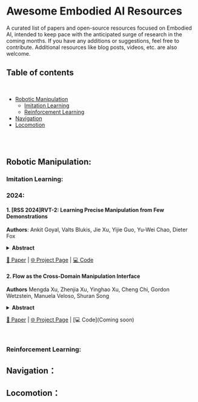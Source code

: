 # Awesome Embodied AI Resources 

A curated list of papers and open-source resources focused on Embodied AI, intended to keep pace with the anticipated surge of research in the coming months. If you have any additions or suggestions, feel free to contribute. Additional resources like blog posts, videos, etc. are also welcome.

## Table of contents

<br>

- [Robotic Manipulation](#robotic-manipulation)
  - [Imitation Learning](#imitation-learning)
  - [Reinforcement Learning](#reinforcement-learning)
- [Navigation](#navigation)
- [Locomotion](#locomotion)

<br>

<br>

## Robotic Manipulation:

### Imitation Learning:
### 2024:
#### 1. [RSS 2024]RVT-2: Learning Precise Manipulation from Few Demonstrations 
**Authors**: Ankit Goyal, Valts Blukis, Jie Xu, Yijie Guo, Yu-Wei Chao, Dieter Fox 
<details span>
<summary><b>Abstract</b></summary>
In this work, we study how to build a robotic system that can solve multiple 3D manipulation tasks given language instructions. To be useful in industrial and household domains, such a system should be capable of learning new tasks with few demonstrations and solving them precisely. Prior works, like PerAct [40] and RVT [17], have studied this problem, however, they often struggle with tasks requiring high precision. We study how to make them more effective, precise, and fast. Using a combination of architectural and system-level improvements, we propose RVT-2, a multitask 3D manipulation model that is 6X faster in training and 2X faster in inference than its predecessor RVT. RVT-2 achieves a new state-of-the-art on RLBench [24], improving the success rate from 65% to 82%. RVT-2 is also effective in the real world, where it can learn tasks requiring high precision, like picking up and inserting plugs, with just 10 demonstrations. Visual results, code, and trained model are provided at: https://robotic-view-transformer-2.github.io/.
</details>

  [📄 Paper](https://arxiv.org/pdf/2406.08545v1) | [🌐 Project Page](https://robotic-view-transformer-2.github.io/) | [💻 Code](https://github.com/nvlabs/rvt) 

#### 2. Flow as the Cross-Domain Manipulation Interface
**Authors** Mengda Xu, Zhenjia Xu, Yinghao Xu, Cheng Chi, Gordon Wetzstein, Manuela Veloso, Shuran Song
<details span>
<summary><b>Abstract</b></summary>
We present Im2Flow2Act, a scalable learning framework that enables robots to acquire manipulation skills from diverse data sources. The key idea behind Im2Flow2Act is to use object flow as the manipulation interface, bridging domain gaps between different embodiments (i.e., human and robot) and training environments (i.e., real-world and simulated). Im2Flow2Act comprises two components: a flow generation network and a flow-conditioned policy. The flow generation network, trained on human demonstration videos, generates object flow from the initial scene image, conditioned on the task description. The flow-conditioned policy, trained on simulated robot play data, maps the generated object flow to robot actions to realize the desired object movements. By using flow as input, this policy can be directly deployed in the real world with a minimal sim-to-real gap. By leveraging real-world human videos and simulated robot play data, we bypass the challenges of teleoperating physical robots in the real world, resulting in a scalable system for diverse tasks. We demonstrate Im2Flow2Act's capabilities in a variety of real-world tasks, including the manipulation of rigid, articulated, and deformable objects.
</details>

  [📄 Paper](https://www.arxiv.org/abs/2407.15208) | [🌐 Project Page](https://im-flow-act.github.io/) | [💻 Code](Coming soon) 

<br>

### Reinforcement Learning:

## Navigation：

## Locomotion：

